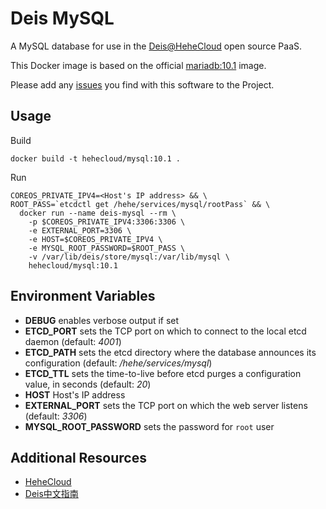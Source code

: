 # Deis MySQL

A MySQL database for use in the [Deis@HeheCloud](http://hehecloud.com/) open source PaaS.

This Docker image is based on the official
[mariadb:10.1](https://registry.hub.docker.com/_/mariadb/) image.

Please add any [issues](https://github.com/HeheCloud/deis-mysql/issues) you find with this software to the Project.

## Usage

Build

```
docker build -t hehecloud/mysql:10.1 .
```

Run

```
COREOS_PRIVATE_IPV4=<Host's IP address> && \
ROOT_PASS=`etcdctl get /hehe/services/mysql/rootPass` && \
  docker run --name deis-mysql --rm \
    -p $COREOS_PRIVATE_IPV4:3306:3306 \
    -e EXTERNAL_PORT=3306 \
    -e HOST=$COREOS_PRIVATE_IPV4 \
    -e MYSQL_ROOT_PASSWORD=$ROOT_PASS \
    -v /var/lib/deis/store/mysql:/var/lib/mysql \
    hehecloud/mysql:10.1
```

## Environment Variables

* **DEBUG** enables verbose output if set
* **ETCD_PORT** sets the TCP port on which to connect to the local etcd
  daemon (default: *4001*)
* **ETCD_PATH** sets the etcd directory where the database announces
  its configuration (default: */hehe/services/mysql*)
* **ETCD_TTL** sets the time-to-live before etcd purges a configuration
  value, in seconds (default: *20*)
* **HOST** Host's IP address
* **EXTERNAL_PORT** sets the TCP port on which the web server listens (default: *3306*)
* **MYSQL_ROOT_PASSWORD** sets the password for `root` user


## Additional Resources

* [HeheCloud](http://hehecloud.com/)
* [Deis中文指南](http://deis.heheapp.com/)
